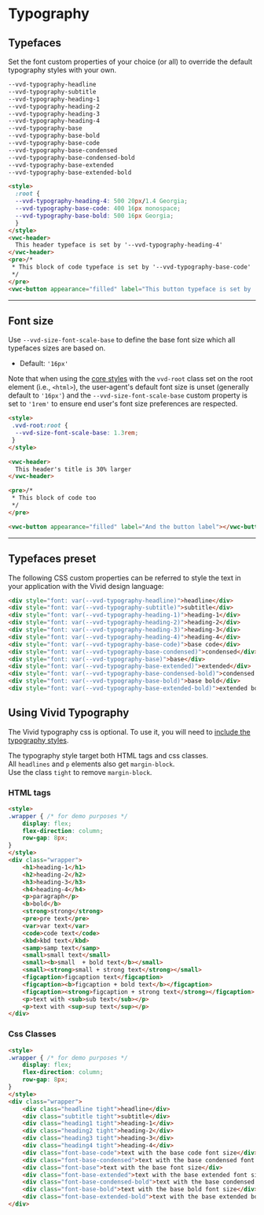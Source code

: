 # Typography

## Typefaces

Set the font custom properties of your choice (or all) to override the default typography styles with your own.

```css
--vvd-typography-headline
--vvd-typography-subtitle
--vvd-typography-heading-1
--vvd-typography-heading-2
--vvd-typography-heading-3
--vvd-typography-heading-4
--vvd-typography-base
--vvd-typography-base-bold
--vvd-typography-base-code
--vvd-typography-base-condensed
--vvd-typography-base-condensed-bold
--vvd-typography-base-extended
--vvd-typography-base-extended-bold
```


```html preview
<style>
  :root {
  --vvd-typography-heading-4: 500 20px/1.4 Georgia;
  --vvd-typography-base-code: 400 16px monospace;
  --vvd-typography-base-bold: 500 16px Georgia;
  }
</style>
<vwc-header>
  This header typeface is set by '--vvd-typography-heading-4' 
</vwc-header>
<pre>/*
 * This block of code typeface is set by '--vvd-typography-base-code'
 */
</pre>
<vwc-button appearance="filled" label="This button typeface is set by '--vvd-typography-base-bold'"></vwc-button>
```

---

## Font size

Use `--vvd-size-font-scale-base` to define the base font size which all typefaces sizes are based on.

- Default: `'16px'`

Note that when using the [core styles](/#core-optional) with the `vvd-root` class set on the root element (i.e., `<html>`), the user-agent's default font size is unset (generally default to `'16px'`) and the `--vvd-size-font-scale-base` custom property is set to `'1rem'` to ensure end user's font size preferences are respected.

```html preview
<style>
 .vvd-root:root {
  --vvd-size-font-scale-base: 1.3rem;
 }
</style>

<vwc-header>
  This header's title is 30% larger
</vwc-header>

<pre>/*
 * This block of code too
 */
</pre>

<vwc-button appearance="filled" label="And the button label"></vwc-button>
```

---

## Typefaces preset

The following CSS custom properties can be referred to style the text in your application with the Vivid design language:

```html preview
<div style="font: var(--vvd-typography-headline)">headline</div>
<div style="font: var(--vvd-typography-subtitle)">subtitle</div>
<div style="font: var(--vvd-typography-heading-1)">heading-1</div>
<div style="font: var(--vvd-typography-heading-2)">heading-2</div>
<div style="font: var(--vvd-typography-heading-3)">heading-3</div>
<div style="font: var(--vvd-typography-heading-4)">heading-4</div>
<div style="font: var(--vvd-typography-base-code)">base code</div>
<div style="font: var(--vvd-typography-base-condensed)">condensed</div>
<div style="font: var(--vvd-typography-base)">base</div>
<div style="font: var(--vvd-typography-base-extended)">extended</div>
<div style="font: var(--vvd-typography-base-condensed-bold)">condensed bold</div>
<div style="font: var(--vvd-typography-base-bold)">base bold</div>
<div style="font: var(--vvd-typography-base-extended-bold)">extended bold</div>
```



## Using Vivid Typography

The Vivid typography css is optional. To use it, you will need to [include the typography styles](/getting-started/advanced).

The typography style target both HTML tags and css classes.  
All `headlines` and `p` elements also get `margin-block`.  
Use the class `tight` to remove `margin-block`.  

### HTML tags

```html preview
<style>
.wrapper { /* for demo purposes */
	display: flex;
	flex-direction: column;
	row-gap: 8px;
}
</style>
<div class="wrapper">
	<h1>heading-1</h1>
	<h2>heading-2</h2>
	<h3>heading-3</h3>
	<h4>heading-4</h4>
	<p>paragraph</p>
	<b>bold</b>
	<strong>strong</strong>
	<pre>pre text</pre>
	<var>var text</var>
	<code>code text</code>
	<kbd>kbd text</kbd>
	<samp>samp text</samp>
	<small>small text</small>
	<small><b>small  + bold text</b></small>
	<small><strong>small + strong text</strong></small>
	<figcaption>figcaption text</figcaption>
	<figcaption><b>figcaption + bold text</b></figcaption>
	<figcaption><strong>figcaption + strong text</strong></figcaption>
	<p>text with <sub>sub text</sub></p>
	<p>text with <sup>sup text</sup></p>
</div>
```

### Css Classes

```html preview
<style>
.wrapper { /* for demo purposes */
	display: flex;
	flex-direction: column;
	row-gap: 8px;
}
</style>
<div class="wrapper">
	<div class="headline tight">headline</div>
	<div class="subtitle tight">subtitle</div>
	<div class="heading1 tight">heading-1</div>
	<div class="heading2 tight">heading-2</div>
	<div class="heading3 tight">heading-3</div>
	<div class="heading4 tight">heading-4</div>
	<div class="font-base-code">text with the base code font size</div>
	<div class="font-base-condensed">text with the base condensed font size</div>
	<div class="font-base">text with the base font size</div>
	<div class="font-base-extended">text with the base extended font size</div>
	<div class="font-base-condensed-bold">text with the base condensed bold font size</div>
	<div class="font-base-bold">text with the base bold font size</div>
	<div class="font-base-extended-bold">text with the base extended bold font size</div>
</div>
```

